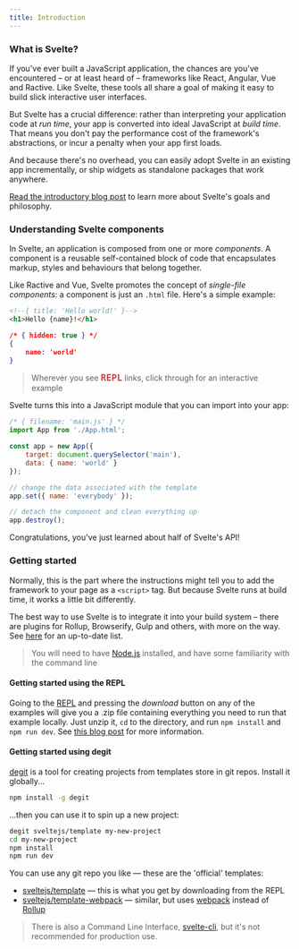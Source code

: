 ```yaml
---
title: Introduction
---
```


### What is Svelte?

If you've ever built a JavaScript application, the chances are you've encountered – or at least heard of – frameworks like React, Angular, Vue and Ractive. Like Svelte, these tools all share a goal of making it easy to build slick interactive user interfaces.

But Svelte has a crucial difference: rather than interpreting your application code at *run time*, your app is converted into ideal JavaScript at *build time*. That means you don't pay the performance cost of the framework's abstractions, or incur a penalty when your app first loads.

And because there's no overhead, you can easily adopt Svelte in an existing app incrementally, or ship widgets as standalone packages that work anywhere.

[Read the introductory blog post](/blog/frameworks-without-the-framework) to learn more about Svelte's goals and philosophy.


### Understanding Svelte components

In Svelte, an application is composed from one or more *components*. A component is a reusable self-contained block of code that encapsulates markup, styles and behaviours that belong together.

Like Ractive and Vue, Svelte promotes the concept of *single-file components*: a component is just an `.html` file. Here's a simple example:

```html
<!--{ title: 'Hello world!' }-->
<h1>Hello {name}!</h1>
```

```json
/* { hidden: true } */
{
	name: 'world'
}
```

> Wherever you see <strong style="font-weight: 700; font-size: 16px; font-family: Inconsolata, monospace; color: rgba(170,30,30, 0.8)">REPL</strong> links, click through for an interactive example

Svelte turns this into a JavaScript module that you can import into your app:

```js
/* { filename: 'main.js' } */
import App from './App.html';

const app = new App({
	target: document.querySelector('main'),
	data: { name: 'world' }
});

// change the data associated with the template
app.set({ name: 'everybody' });

// detach the component and clean everything up
app.destroy();
```

Congratulations, you've just learned about half of Svelte's API!


### Getting started

Normally, this is the part where the instructions might tell you to add the framework to your page as a `<script>` tag. But because Svelte runs at build time, it works a little bit differently.

The best way to use Svelte is to integrate it into your build system – there are plugins for Rollup, Browserify, Gulp and others, with more on the way. See [here](https://github.com/sveltejs/svelte/#svelte) for an up-to-date list.

> You will need to have [Node.js](https://nodejs.org/en/) installed, and have some familiarity with the command line

#### Getting started using the REPL

Going to the [REPL](/repl) and pressing the *download* button on any of the examples will give you a .zip file containing everything you need to run that example locally. Just unzip it, `cd` to the directory, and run `npm install` and `npm run dev`. See [this blog post](/blog/the-easiest-way-to-get-started) for more information.

#### Getting started using degit

[degit](https://github.com/Rich-Harris/degit) is a tool for creating projects from templates store in git repos. Install it globally...

```bash
npm install -g degit
```

...then you can use it to spin up a new project:

```bash
degit sveltejs/template my-new-project
cd my-new-project
npm install
npm run dev
```

You can use any git repo you like — these are the 'official' templates:

* [sveltejs/template](https://github.com/sveltejs/template) — this is what you get by downloading from the REPL
* [sveltejs/template-webpack](https://github.com/sveltejs/template-webpack) — similar, but uses [webpack](https://webpack.js.org/) instead of [Rollup](https://rollupjs.org/guide/en)

> There is also a Command Line Interface, [svelte-cli](https://github.com/sveltejs/svelte-cli), but it's not recommended for production use.